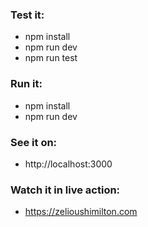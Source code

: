 ### Test it:

- npm install
- npm run dev
- npm run test

### Run it:

- npm install
- npm run dev

### See it on:

- http://localhost:3000

### Watch it in live action:

- https://zelioushimilton.com
